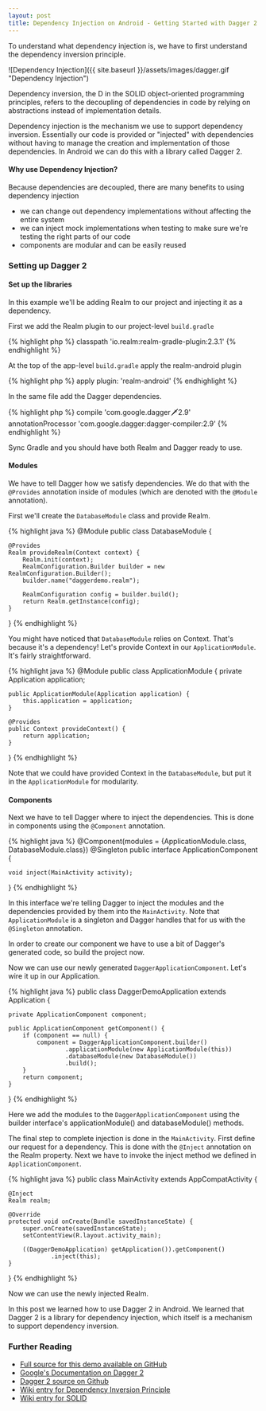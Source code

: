 ```yaml
---
layout: post
title: Dependency Injection on Android - Getting Started with Dagger 2
---
```


To understand what dependency injection is, we have to first understand the dependency inversion principle.

![Dependency Injection]({{ site.baseurl }}/assets/images/dagger.gif "Dependency Injection")

Dependency inversion, the D in the SOLID object-oriented programming principles, refers to the decoupling of dependencies in code by relying on abstractions instead of implementation details.

Dependency injection is the mechanism we use to support dependency inversion. Essentially our code is provided or "injected" with dependencies without having to manage the creation and implementation of those dependencies. In Android we can do this with a library called Dagger 2.

#### Why use Dependency Injection?

Because dependencies are decoupled, there are many benefits to using dependency injection

* we can change out dependency implementations without affecting the entire system
* we can inject mock implementations when testing to make sure we're testing the right parts of our code
* components are modular and can be easily reused

### Setting up Dagger 2

#### Set up the libraries
In this example we'll be adding Realm to our project and injecting it as a dependency.

First we add the Realm plugin to our project-level `build.gradle`

{% highlight php %}
classpath 'io.realm:realm-gradle-plugin:2.3.1'
{% endhighlight %}

At the top of the app-level `build.gradle` apply the realm-android plugin

{% highlight php %}
apply plugin: 'realm-android'
{% endhighlight %}

In the same file add the Dagger dependencies.

{% highlight php %}
compile 'com.google.dagger:dagger:2.9'
annotationProcessor 'com.google.dagger:dagger-compiler:2.9'
{% endhighlight %}

Sync Gradle and you should have both Realm and Dagger ready to use.

#### Modules

We have to tell Dagger how we satisfy dependencies. We do that with the `@Provides` annotation inside of modules (which are denoted with the `@Module` annotation).

First we'll create the `DatabaseModule` class and provide Realm.

{% highlight java %}
@Module
public class DatabaseModule {

    @Provides
    Realm provideRealm(Context context) {
        Realm.init(context);
        RealmConfiguration.Builder builder = new RealmConfiguration.Builder();
        builder.name("daggerdemo.realm");

        RealmConfiguration config = builder.build();
        return Realm.getInstance(config);
    }
}
{% endhighlight %}

You might have noticed that `DatabaseModule` relies on Context. That's because it's a dependency! Let's provide Context in our `ApplicationModule`. It's fairly straightforward. 

{% highlight java %}
@Module
public class ApplicationModule {
    private Application application;

    public ApplicationModule(Application application) {
        this.application = application;
    }

    @Provides
    public Context provideContext() {
        return application;
    }
}
{% endhighlight %}

Note that we could have provided Context in the `DatabaseModule`, but put it in the `ApplicationModule` for modularity.

#### Components

Next we have to tell Dagger where to inject the dependencies. This is done in components using the `@Component` annotation.

{% highlight java %}
@Component(modules = {ApplicationModule.class, DatabaseModule.class})
@Singleton
public interface ApplicationComponent {

    void inject(MainActivity activity);
}
{% endhighlight %}

In this interface we're telling Dagger to inject the modules and the dependencies provided by them into the `MainActivity`. Note that `ApplicationModule` is a singleton and Dagger handles that for us with the `@Singleton` annotation.

In order to create our component we have to use a bit of Dagger's generated code, so build the project now.

Now we can use our newly generated `DaggerApplicationComponent`. Let's wire it up in our Application.

{% highlight java %}
public class DaggerDemoApplication extends Application {

    private ApplicationComponent component;

    public ApplicationComponent getComponent() {
        if (component == null) {
            component = DaggerApplicationComponent.builder()
                    .applicationModule(new ApplicationModule(this))
                    .databaseModule(new DatabaseModule())
                    .build();
        }
        return component;
    }
}
{% endhighlight %}

Here we add the modules to the `DaggerApplicationComponent` using the builder interface's applicationModule() and databaseModule() methods.

The final step to complete injection is done in the `MainActivity`. First define our request for a dependency. This is done with the `@Inject` annotation on the Realm property. Next we have to invoke the inject method we defined in `ApplicationComponent`.


{% highlight java %}
public class MainActivity extends AppCompatActivity {

    @Inject
    Realm realm;

    @Override
    protected void onCreate(Bundle savedInstanceState) {
        super.onCreate(savedInstanceState);
        setContentView(R.layout.activity_main);

        ((DaggerDemoApplication) getApplication()).getComponent()
                .inject(this);
    }
}
{% endhighlight %}

Now we can use the newly injected Realm.

In this post we learned how to use Dagger 2 in Android. We learned that Dagger 2 is a library for dependency injection, which itself is a mechanism to support dependency inversion.

### Further Reading

* [Full source for this demo available on GitHub][github]
* [Google's Documentation on Dagger 2][docs]
* [Dagger 2 source on Github][source]
* [Wiki entry for Dependency Inversion Principle][di]
* [Wiki entry for SOLID][solid]

[github]: //github.com/chriscadiz/DaggerDemo
[docs]:	//google.github.io/dagger/users-guide
[source]: //github.com/google/dagger
[di]: //en.wikipedia.org/wiki/Dependency_inversion_principle
[solid]: //en.wikipedia.org/wiki/SOLID_(object-oriented_design)



